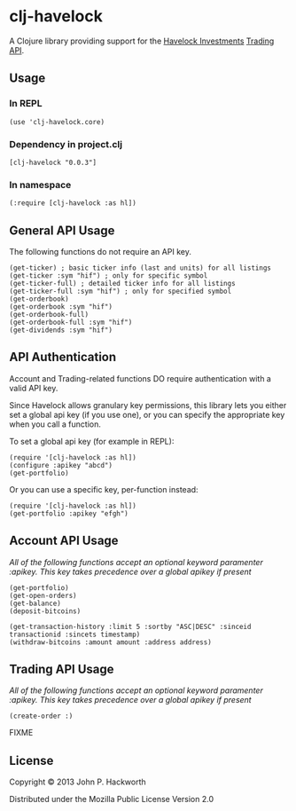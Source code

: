 # clj-havelock

A Clojure library providing support for the [Havelock Investments](https://www.havelockinvestments.com/index.php) [Trading API](https://www.havelockinvestments.com/apidoc.php).

## Usage

### In REPL

    (use 'clj-havelock.core)

### Dependency in project.clj 

    [clj-havelock "0.0.3"]

### In namespace

    (:require [clj-havelock :as hl])

## General API Usage

The following functions do not require an API key.

    (get-ticker) ; basic ticker info (last and units) for all listings 
    (get-ticker :sym "hif") ; only for specific symbol
    (get-ticker-full) ; detailed ticker info for all listings
    (get-ticker-full :sym "hif") ; only for specified symbol
    (get-orderbook)
    (get-orderbook :sym "hif")
    (get-orderbook-full)
    (get-orderbook-full :sym "hif")
    (get-dividends :sym "hif")

## API Authentication

Account and Trading-related functions DO require authentication with a valid API key.

Since Havelock allows granulary key permissions, this library lets you either set a global api key (if you use one), or you can specify the appropriate key when you call a function.  

To set a global api key (for example in REPL):

    (require '[clj-havelock :as hl])
    (configure :apikey "abcd")
    (get-portfolio)

Or you can use a specific key, per-function instead:

    (require '[clj-havelock :as hl])
    (get-portfolio :apikey "efgh")

## Account API Usage

_All of the following functions accept an optional keyword paramenter :apikey. This key takes precedence over a global apikey if present_

    (get-portfolio)
    (get-open-orders)
    (get-balance)
    (deposit-bitcoins)

    (get-transaction-history :limit 5 :sortby "ASC|DESC" :sinceid transactionid :sincets timestamp)
    (withdraw-bitcoins :amount amount :address address)

## Trading API Usage

_All of the following functions accept an optional keyword paramenter :apikey. This key takes precedence over a global apikey if present_

    (create-order :)       






FIXME

## License

Copyright © 2013 John P. Hackworth

Distributed under the Mozilla Public License Version 2.0
